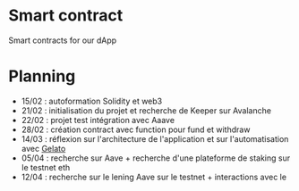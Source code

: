 # Smart contract
Smart contracts for our dApp
# Planning
- 15/02 : autoformation Solidity et web3
- 21/02 : initialisation du projet et recherche de Keeper sur Avalanche
- 22/02 : projet test intégration avec Aaave
- 28/02 : création contract avec function pour fund et withdraw
- 14/03 : réflexion sur l'architecture de l'application et sur l'automatisation avec [Gelato](https://www.gelato.network/)
- 05/04 : recherche sur Aave + recherche d'une plateforme de staking sur le testnet eth
- 12/04 : recherche sur le lening Aave sur le testnet + interactions avec le [](https://github.com/aave/aave-v3-core/blob/master/contracts/protocol/pool/Pool.sol)
